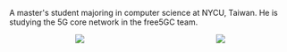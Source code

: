 A master's student majoring in computer science at NYCU, Taiwan. 
He is studying the 5G core network in the free5GC team.

<div style="margin: 0px auto; display: flex; flex-direction:row;justify-content:space-around;flex-wrap:wrap;">
    <img align="center" src="https://github-readme-stats.vercel.app/api?username=yt8956gh&show_icons=true&count_private=true&theme=vue-dark&hide_border=true" />
    <img align="center" src="https://github-readme-stats.vercel.app/api/top-langs/?username=yt8956gh&layout=compact&hide=jupyter%20notebook,makefile&theme=vue-dark&hide_border=true"/>
</div>
